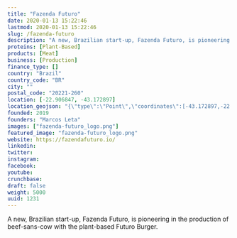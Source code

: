 ```yaml
---
title: "Fazenda Futuro"
date: 2020-01-13 15:22:46
lastmod: 2020-01-13 15:22:46
slug: /fazenda-futuro
description: "A new, Brazilian start-up, Fazenda Futuro, is pioneering in the production of beef-sans-cow with the plant-based Futuro Burger."
proteins: [Plant-Based]
products: [Meat]
business: [Production]
finance_type: []
country: "Brazil"
country_code: "BR"
city: ""
postal_code: "20221-260"
location: [-22.906847, -43.172897]
location_geojson: "{\"type\":\"Point\",\"coordinates\":[-43.172897,-22.906847]}"
founded: 2019
founders: "Marcos Leta"
images: ["fazenda-futuro_logo.png"]
featured_image: "fazenda-futuro_logo.png"
website: https://fazendafuturo.io/
linkedin: 
twitter: 
instagram: 
facebook: 
youtube: 
crunchbase: 
draft: false
weight: 5000
uuid: 1231
---
```

A new, Brazilian start-up, Fazenda Futuro, is pioneering in the production of beef-sans-cow with the plant-based Futuro Burger.

